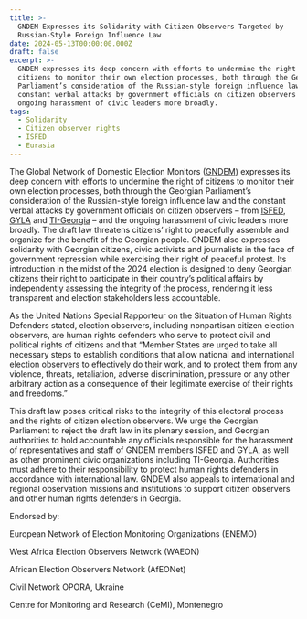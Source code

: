 ```yaml
---
title: >-
  GNDEM Expresses its Solidarity with Citizen Observers Targeted by
  Russian-Style Foreign Influence Law
date: 2024-05-13T00:00:00.000Z
draft: false
excerpt: >-
  GNDEM expresses its deep concern with efforts to undermine the right of
  citizens to monitor their own election processes, both through the Georgian
  Parliament’s consideration of the Russian-style foreign influence law and the
  constant verbal attacks by government officials on citizen observers and the
  ongoing harassment of civic leaders more broadly.
tags:
  - Solidarity
  - Citizen observer rights
  - ISFED
  - Eurasia
---
```


The Global Network of Domestic Election Monitors ([GNDEM](http://www.gndem.org)) expresses its deep concern with efforts to undermine the right of citizens to monitor their own election processes, both through the Georgian Parliament’s consideration of the Russian-style foreign influence law and the constant verbal attacks by government officials on citizen observers – from [ISFED](https://isfed.ge/), [GYLA](https://gyla.ge/en) and [TI-Georgia](https://www.transparency.ge/en) – and the ongoing harassment of civic leaders more broadly. The draft law threatens citizens’ right to peacefully assemble and organize for the benefit of the Georgian people. GNDEM also expresses solidarity with Georgian citizens, civic activists and journalists in the face of government repression while exercising their right of peaceful protest. Its introduction in the midst of the 2024 election is designed to deny Georgian citizens their right to participate in their country’s political affairs by independently assessing the integrity of the process, rendering it less transparent and election stakeholders less accountable. 

As the United Nations Special Rapporteur on the Situation of Human Rights Defenders stated, election observers, including nonpartisan citizen election observers, are human rights defenders who serve to protect civil and political rights of citizens and that “Member States are urged to take all necessary steps to establish conditions that allow national and international election observers to effectively do their work, and to protect them from any violence, threats, retaliation, adverse discrimination, pressure or any other arbitrary action as a consequence of their legitimate exercise of their rights and freedoms.”

This draft law poses critical risks to the integrity of this electoral process and the rights of citizen election observers. We urge the Georgian Parliament to reject the draft law in its plenary session, and Georgian authorities to hold accountable any officials responsible for the harassment of representatives and staff of GNDEM members ISFED and GYLA, as well as other prominent civic organizations including TI-Georgia. Authorities must adhere to their responsibility to protect human rights defenders in accordance with international law. GNDEM also appeals to international and regional observation missions and institutions to support citizen observers and other human rights defenders in Georgia.

Endorsed by:

European Network of Election Monitoring Organizations (ENEMO)

West Africa Election Observers Network (WAEON)

African Election Observers Network (AfEONet)

Civil Network OPORA, Ukraine

Centre for Monitoring and Research (CeMI), Montenegro

